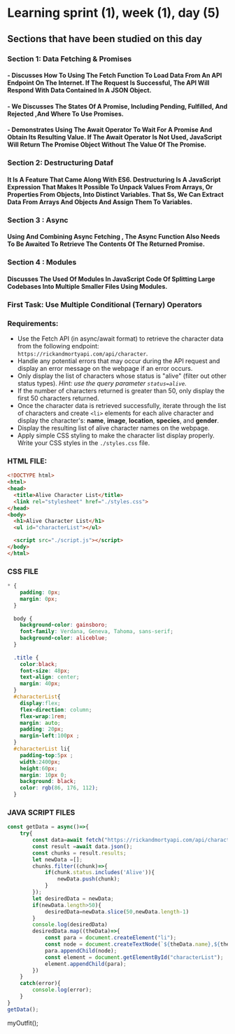 
# Learning sprint (1), week (1), day (5) 

## Sections that have been studied on this day
### Section 1: Data Fetching & Promises
#### - Discusses How To Using The Fetch Function To Load Data From An API Endpoint On The Internet. If The Request Is Successful, The API Will Respond With Data Contained In A JSON Object.
#### - We Discusses The States Of A Promise, Including Pending, Fulfilled, And Rejected ,And Where To Use Promises.
#### -  Demonstrates Using The Await Operator To Wait For A Promise And Obtain Its Resulting Value. If The Await Operator Is Not Used, JavaScript Will Return The Promise Object Without The Value Of The Promise.
### Section 2: Destructuring Dataf
#### It Is A Feature That Came Along With ES6. Destructuring Is A JavaScript Expression That Makes It Possible To Unpack Values From Arrays, Or Properties From Objects, Into Distinct Variables. That Ss, We Can Extract Data From Arrays And Objects And Assign Them To Variables.

### Section 3 : Async
#### Using And Combining Async Fetching , The Async Function Also Needs To Be Awaited To Retrieve The Contents Of The Returned Promise.
### Section 4 : Modules
#### Discusses The Used Of Modules In JavaScript Code Of Splitting Large Codebases Into Multiple Smaller Files Using Modules.

### First Task: Use Multiple Conditional (Ternary) Operators

### Requirements:

- Use the Fetch API (in async/await format) to retrieve the character data from the following endpoint: `https://rickandmortyapi.com/api/character`.
- Handle any potential errors that may occur during the API request and display an error message on the webpage if an error occurs.
- Only display the list of characters whose status is "alive" (filter out other status types). *Hint: use the query parameter `status=alive`.*
- If the number of characters returned is greater than 50, only display the first 50 characters returned.
- Once the character data is retrieved successfully, iterate through the list of characters and create `<li>` elements for each alive character and display the character's: **name**, **image**, **location**, **species**, and **gender**.
- Display the resulting list of alive character names on the webpage.
- Apply simple CSS styling to make the character list display properly. Write your CSS styles in the `./styles.css` file.

### HTML FILE:
```html
<!DOCTYPE html>
<html>
<head>
  <title>Alive Character List</title>
  <link rel="stylesheet" href="./styles.css">
</head>
<body>
  <h1>Alive Character List</h1>
  <ul id="characterList"></ul>

  <script src="./script.js"></script>
</body>
</html>
```
### CSS FILE
```css
* {
    padding: 0px;
    margin: 0px;
  }
  
  body {
    background-color: gainsboro;
    font-family: Verdana, Geneva, Tahoma, sans-serif;
    background-color: aliceblue;
  }
  
  .title {
    color:black;
    font-size: 48px;
    text-align: center;
    margin: 40px;
  }
  #characterList{
    display:flex;
    flex-direction: column;
    flex-wrap:1rem;
    margin: auto;
    padding: 20px;
    margin-left:100px ;
  }
  #characterList li{
    padding-top:5px ;
    width:2400px;
    height:60px;
    margin: 10px 0;
    background: black;
    color: rgb(86, 176, 112);
  }

```
### JAVA SCRIPT FILES
```js
const getData = async()=>{
    try{
        const data=await fetch("https://rickandmortyapi.com/api/character");
        const result =await data.json();
        const chunks = result.results;
        let newData =[];
        chunks.filter((chunk)=>{
            if(chunk.status.includes('Alive')){
                newData.push(chunk);
            }
        });
        let desiredData = newData;
        if(newData.length>50){
            desiredData=newData.slice(50,newData.length-1)
        }
        console.log(desiredData)
        desiredData.map((theData)=>{
            const para = document.createElement("li");
            const node = document.createTextNode(`${theData.name},${theData.image},${theData.location},${theData.gender},${theData.species}`);
            para.appendChild(node);
            const element = document.getElementById("characterList");
            element.appendChild(para);
        })
    }
    catch(error){
        console.log(error);
    }
}
getData();
```

myOutfit();
```
